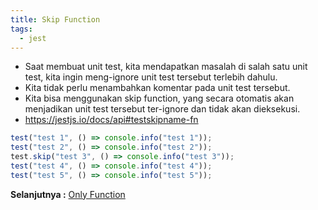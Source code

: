 ```yaml
---
title: Skip Function
tags:
  - jest
---
```


- Saat membuat unit test, kita mendapatkan masalah di salah satu unit test, kita ingin meng-ignore unit test tersebut terlebih dahulu.
- Kita tidak perlu menambahkan komentar pada unit test tersebut.
- Kita bisa menggunakan skip function, yang secara otomatis akan menjadikan unit test tersebut ter-ignore dan tidak akan dieksekusi.
- https://jestjs.io/docs/api#testskipname-fn

```js
test("test 1", () => console.info("test 1"));
test("test 2", () => console.info("test 2"));
test.skip("test 3", () => console.info("test 3"));
test("test 4", () => console.info("test 4"));
test("test 5", () => console.info("test 5"));
```

**Selanjutnya :** [Only Function](onlyfunction.md)
